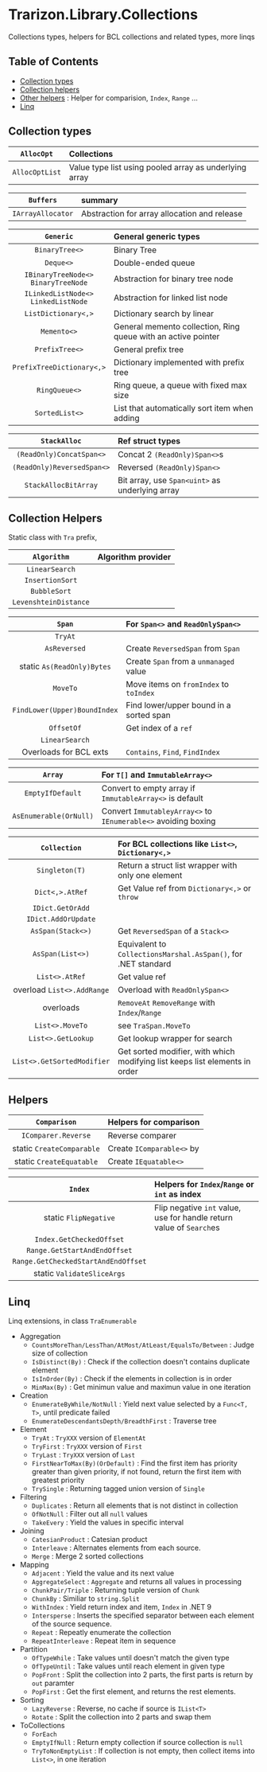 ﻿# Trarizon.Library.Collections

Collections types, helpers for BCL collections and related types, more linqs

## Table of Contents

- [Collection types](#collection-types)
- [Collection helpers](#collection-helpers)
- [Other helpers](#helpers) : Helper for comparision, `Index`, `Range` ...
- [Linq](#linq)

## Collection types

`AllocOpt`| Collections
:-:|:--
`AllocOptList`| Value type list using pooled array as underlying array

`Buffers`| summary
:-:|:--
`IArrayAllocator`|Abstraction for array allocation and release

`Generic` | General generic types
:-:|:--
`BinaryTree<>` | Binary Tree
`Deque<>` | Double-ended queue
`IBinaryTreeNode<>` <br/> `BinaryTreeNode`| Abstraction for binary tree node
`ILinkedListNode<>` <br/> `LinkedListNode`| Abstraction for linked list node
`ListDictionary<,>`| Dictionary search by linear
`Memento<>`| General memento collection, Ring queue with an active pointer
`PrefixTree<>`| General prefix tree
`PrefixTreeDictionary<,>`| Dictionary implemented with prefix tree
`RingQueue<>`| Ring queue, a queue with fixed max size
`SortedList<>`| List that automatically sort item when adding

`StackAlloc` | Ref struct types
:-:|:--
`(ReadOnly)ConcatSpan<>`| Concat 2 `(ReadOnly)Span<>`s
`(ReadOnly)ReversedSpan<>` | Reversed `(ReadOnly)Span<>`
`StackAllocBitArray`| Bit array, use `Span<uint>` as underlying array

## Collection Helpers

Static class with `Tra` prefix, 

`Algorithm`| Algorithm provider
:-:|:--
`LinearSearch`|
`InsertionSort`|
`BubbleSort`|
`LevenshteinDistance`|

`Span`|For `Span<>` and `ReadOnlySpan<>`
:-:|:--
`TryAt`|
`AsReversed`| Create `ReversedSpan` from `Span`
static `As(ReadOnly)Bytes`| Create `Span` from a `unmanaged` value
`MoveTo`| Move items on `fromIndex` to `toIndex`
`FindLower(Upper)BoundIndex`| Find lower/upper bound in a sorted span
`OffsetOf`| Get index of a `ref`
`LinearSearch`|
Overloads for BCL exts| `Contains`, `Find`, `FindIndex`

`Array`| For `T[]` and `ImmutableArray<>`
:-:|:--
`EmptyIfDefault`| Convert to empty array if `ImmutableArray<>` is default
`AsEnumerable(OrNull)`| Convert `ImmutableyArray<>` to `IEnumerable<>` avoiding boxing

`Collection`| For BCL collections like `List<>`, `Dictionary<,>`
:-:|:--
`Singleton(T)`| Return a struct list wrapper with only one element
`Dict<,>.AtRef`| Get Value ref from `Dictionary<,>` or `throw`
`IDict.GetOrAdd`|
`IDict.AddOrUpdate`|
`AsSpan(Stack<>)`| Get `ReversedSpan` of a `Stack<>`
`AsSpan(List<>)`| Equivalent to `CollectionsMarshal.AsSpan()`, for .NET standard
`List<>.AtRef`| Get value ref
overload `List<>.AddRange`| Overload with `ReadOnlySpan<>`
overloads | `RemoveAt` `RemoveRange` with `Index`/`Range`
`List<>.MoveTo`| see `TraSpan.MoveTo`
`List<>.GetLookup`| Get lookup wrapper for search
`List<>.GetSortedModifier`| Get sorted modifier, with which modifying list keeps list elements in order

## Helpers

`Comparison`| Helpers for comparison
:-:|:--
`IComparer.Reverse`| Reverse comparer
static `CreateComparable`| Create `IComparable<>` by 
static `CreateEquatable`| Create `IEquatable<>`

`Index`| Helpers for `Index`/`Range` or `int` as index
:-:|:--
static `FlipNegative`| Flip negative `int` value, use for handle return value of `Search`es
`Index.GetCheckedOffset`|
`Range.GetStartAndEndOffset`|
`Range.GetCheckedStartAndEndOffset`|
static `ValidateSliceArgs`|

## Linq

Linq extensions, in class `TraEnumerable`

- Aggregation
    - `CountsMoreThan/LessThan/AtMost/AtLeast/EqualsTo/Between` : Judge size of collection
    - `IsDistinct(By)` : Check if the collection doesn't contains duplicate element
    - `IsInOrder(By)` : Check if the elements in collection is in order
    - `MinMax(By)` : Get minimun value and maximun value in one iteration
- Creation
    - `EnumerateByWhile/NotNull` : Yield next value selected by a `Func<T, T>`, until predicate failed
    - `EnumerateDescendantsDepth/BreadthFirst` : Traverse tree
- Element
    - `TryAt` : `TryXXX` version of `ElementAt`
    - `TryFirst` : `TryXXX` version of `First`
    - `TryLast` : `TryXXX` version of `Last`
    - `FirstNearToMax(By)(OrDefault)` : Find the first item has priority greater than given priority, if not found, return the first item with greatest priority
    - `TrySingle` : Returning tagged union version of `Single`
- Filtering
    - `Duplicates` : Return all elements that is not distinct in collection
    - `OfNotNull` : Filter out all `null` values
    - `TakeEvery` : Yield the values in specific interval
- Joining
    - `CatesianProduct` : Catesian product
    - `Interleave` : Alternates elements from each source.
    - `Merge` : Merge 2 sorted collections
- Mapping
    - `Adjacent` : Yield the value and its next value
    - `AggregateSelect` : `Aggregate` and returns all values in processing
    - `ChunkPair/Triple` : Returning tuple version of `Chunk`
    - `ChunkBy` : Similiar to `string.Split`
    - `WithIndex` : Yield return index and item, `Index` in .NET 9
    - `Intersperse` : Inserts the specified separator between each element of the source sequence.
    - `Repeat` : Repeatly enumerate the collection
    - `RepeatInterleave` : Repeat item in sequence
- Partition
    - `OfTypeWhile` : Take values until doesn't match the given type
    - `OfTypeUntil` : Take values until reach element in given type
    - `PopFront` : Split the collection into 2 parts, the first parts is return by `out` paramter
    - `PopFirst` : Get the first element, and returns the rest elements.
- Sorting
    - `LazyReverse` : Reverse, no cache if source is `IList<T>`
    - `Rotate` : Split the collection into 2 parts and swap them
- ToCollections
    - `ForEach`
    - `EmptyIfNull` : Return empty collection if source collection is `null`
    - `TryToNonEmptyList` : If collection is not empty, then collect items into `List<>`, in one iteration
